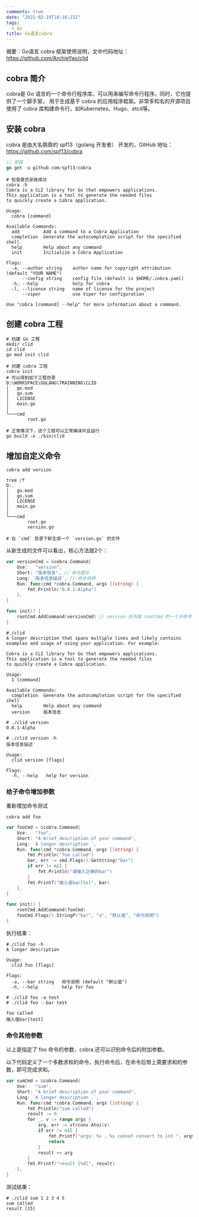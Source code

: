 ```yaml
---
comments: true
date: "2022-02-19T18:16:23Z"
tags: 
  - Go
title: Go语言cobra
---
```


摘要：Go语言 cobra 框架使用说明，文中代码地址： <https://github.com/ArchieYao/clid>


## cobra 简介
cobra是 Go 语言的一个命令行程序库，可以用来编写命令行程序。同时，它也提供了一个脚手架， 用于生成基于 cobra 的应用程序框架。非常多知名的开源项目使用了 cobra 库构建命令行，如Kubernetes、Hugo、etcd等。

## 安装 cobra

cobra 是由大名鼎鼎的 spf13（golang 开发者） 开发的，GitHub 地址：<https://github.com/spf13/cobra>

``` go
// 安装
go get -u github.com/spf13/cobra
```

``` shell
# 检查是否安装成功
cobra -h
Cobra is a CLI library for Go that empowers applications.
This application is a tool to generate the needed files
to quickly create a Cobra application.

Usage:
  cobra [command]

Available Commands:
  add         Add a command to a Cobra Application
  completion  Generate the autocompletion script for the specified shell
  help        Help about any command
  init        Initialize a Cobra Application

Flags:
  -a, --author string    author name for copyright attribution (default "YOUR NAME")
      --config string    config file (default is $HOME/.cobra.yaml)
  -h, --help             help for cobra
  -l, --license string   name of license for the project
      --viper            use Viper for configuration

Use "cobra [command] --help" for more information about a command.
```

## 创建 cobra 工程

``` shell
# 创建 Go 工程
mkdir clid
cd clid
go mod init clid

# 创建 cobra 工程
cobra init
# 可以得到如下工程目录
D:\WORKSPACE\GOLANG\TRAINNING\CLID
│   go.mod
│   go.sum
│   LICENSE
│   main.go
│
└───cmd
        root.go

# 正常情况下，这个工程可以正常编译并且运行
go build -o ./bin/clid
```

## 增加自定义命令

``` shell
cobra add version

tree /f
D:.
│   go.mod
│   go.sum
│   LICENSE
│   main.go
│
└───cmd
        root.go
        version.go

# 在 `cmd` 目录下新生成一个 `version.go` 的文件
```

从新生成的文件可以看出，核心方法就2个：

``` go
var versionCmd = &cobra.Command{
    Use:   "version",
    Short: "版本信息", // 命令提示
    Long: `版本信息描述`, // 命令说明
    Run: func(cmd *cobra.Command, args []string) {
        fmt.Println("0.0.1-Alpha")
    },
}

func init() {
    rootCmd.AddCommand(versionCmd) // version 命令是 rootCmd 的一个子命令
}
```

``` shell
#./clid
A longer description that spans multiple lines and likely contains
examples and usage of using your application. For example:

Cobra is a CLI library for Go that empowers applications.
This application is a tool to generate the needed files
to quickly create a Cobra application.

Usage:
  1 [command]

Available Commands:
  completion  Generate the autocompletion script for the specified shell
  help        Help about any command
  version     版本信息

```

``` shell
# ./clid version
0.0.1-Alpha
```

``` shell
# ./clid version -h
版本信息描述

Usage:
  clid version [flags]

Flags:
  -h, --help   help for version
```

### 给子命令增加参数

重新增加命令测试

``` shell
cobra add foo
```

``` go
var fooCmd = &cobra.Command{
    Use:   "foo",
    Short: "A brief description of your command",
    Long: `A longer description `,
    Run: func(cmd *cobra.Command, args []string) {
        fmt.Println("foo called")
        bar, err := cmd.Flags().GetString("bar")
        if err != nil {
            fmt.Println("请输入正确的bar")
        }
        fmt.Printf("输入值bar[%s]", bar)
    },
}

func init() {
    rootCmd.AddCommand(fooCmd)
    fooCmd.Flags().StringP("bar", "a", "默认值", "命令说明")
}
```

执行结果：

``` shell
#./clid foo -h
A longer description 

Usage:
  clid foo [flags]

Flags:
  -a, --bar string   命令说明 (default "默认值")
  -h, --help         help for foo
```

``` shell
# ./clid foo -a test
# ./clid foo --bar test 

foo called
输入值bar[test]
```

### 命令其他参数

以上是指定了 foo 命令的参数，cobra 还可以识别命令后的附加参数。

以下代码定义了一个多数求和的命令，执行命令后，在命令后带上需要求和的参数，即可完成求和。

``` go
var sumCmd = &cobra.Command{
    Use:   "sum",
    Short: "A brief description of your command",
    Long: `A longer description .`,
    Run: func(cmd *cobra.Command, args []string) {
        fmt.Println("sum called")
        result := 0
        for _, v := range args {
            arg, err := strconv.Atoi(v)
            if err != nil {
                fmt.Printf("args: %s , %s cannot convert to int ", args, v)
                return
            }
            result += arg
        }
        fmt.Printf("result [%d]", result)
    },
}
```

测试结果：

``` shell
# ./clid sum 1 2 3 4 5
sum called
result [15]
```
